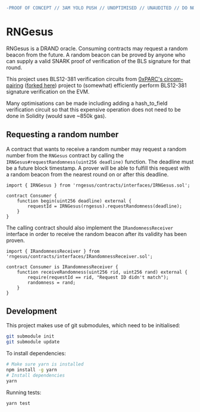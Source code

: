 ```diff
-PROOF OF CONCEPT // 3AM YOLO PUSH // UNOPTIMISED // UNAUDITED // DO NOT USE IN PROD // ET CETERA
```

# RNGesus

RNGesus is a DRAND oracle. Consuming contracts may request a random beacon from the future. A random beacon can be proved by anyone who can supply a valid SNARK proof of verification of the BLS signature for that round.

This project uses BLS12-381 verification circuits from [0xPARC's circom-pairing](https://github.com/yi-sun/circom-pairing) ([forked here](https://github.com/kevincharm/circom-pairing)) project to (somewhat) efficiently perform BLS12-381 signature verification on the EVM.

Many optimisations can be made including adding a hash_to_field verification circuit so that this expensive operation does not need to be done in Solidity (would save ~850k gas).

## Requesting a random number

A contract that wants to receive a random number may request a random number from the `RNGesus` contract by calling the `IRNGesus#requestRandomness(uint256 deadline)` function. The deadline must be a future block timestamp. A prover will be able to fulfill this request with a random beacon from the nearest round on or after this deadline.

```solidity
import { IRNGesus } from 'rngesus/contracts/interfaces/IRNGesus.sol';

contract Consumer {
    function begin(uint256 deadline) external {
        requestId = IRNGesus(rngesus).requestRandomness(deadline);
    }
}

```

The calling contract should also implement the `IRandomnessReceiver` interface in order to receive the random beacon after its validity has been proven.

```solidity
import { IRandomnessReceiver } from 'rngesus/contracts/interfaces/IRandomnessReceiver.sol';

contract Consumer is IRandomnessReceiver {
    function receiveRandomness(uint256 rid, uint256 rand) external {
        require(requestId == rid, "Request ID didn't match");
        randomness = rand;
    }
}

```

## Development

This project makes use of git submodules, which need to be initialised:

```sh
git submodule init
git submodule update
```

To install dependencies:

```sh
# Make sure yarn is installed
npm install -g yarn
# Install dependencies
yarn
```

Running tests:

```sh
yarn test
```
